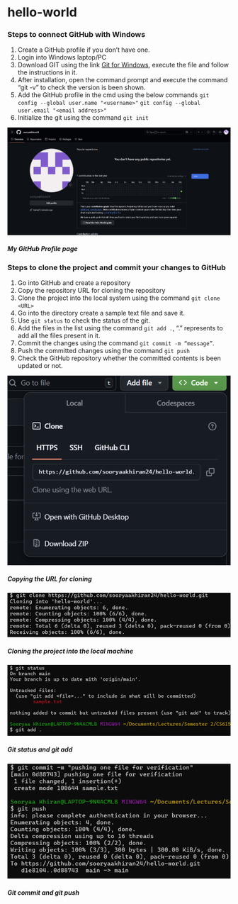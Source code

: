 # hello-world

### Steps to connect GitHub with Windows
1. Create a GitHub profile if you don’t have one.
2. Login into Windows laptop/PC
3. Download GIT using the link [Git for Windows](https://gitforwindows.org/), execute the file and follow the instructions in it.
4. After installation, open the command prompt and execute the command “git -v” to check the version is been shown.
5. Add the GitHub profile in the cmd using the below commands
    `git config --global user.name "<username>"`
    `git config --global user.email "<email address>"`
8. Initialize the git using the command 
    `git init`

![My GitHub Profile page](/assets/github_profile.png)
##### My GitHub Profile page

### Steps to clone the project and commit your changes to GitHub

1. Go into GitHub and create a repository 
2. Copy the repository URL for cloning the repository
3. Clone the project into the local system using the command 
    `git clone <URL>`
4. Go into the directory create a sample text file and save it.
5. Use `git status` to check the status of the git.
6. Add the files in the list using the command `git add .`, “.” represents to add all the files present in it.
7. Commit the changes using the command ` git commit -m “message” `.
8. Push the committed changes using the command `git push`
9. Check the GitHub repository whether the committed contents is been updated or not.

![Copying the URL for cloning](/assets/github_clone_url.png)

##### Copying the URL for cloning

![Cloning the project into the local machine](/assets/git_clone.png)

##### Cloning the project into the local machine

![Git status and git add](/assets/git_status_and_git_add.png)

##### Git status and git add

![Git commit and git push](/assets/git_commit_and_git_push.png)

##### Git commit and git push




